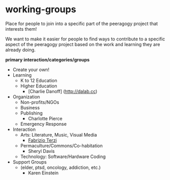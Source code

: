 # working-groups
Place for people to join into a specific part of the peeragogy project that interests them!

We want to make it easier for people to find ways to contribute to a specific aspect of the peeragogy project based on the work and learning they are already doing.

**primary interaction/categories/groups**
- Create your own!
- Learning
    - K to 12 Education
    - Higher Education
        - [Charlie Danoff] (http://dalab.cc)
- Organization
    - Non-profits/NGOs
    - Business
    - Publishing
        - Charlotte Pierce
    - Emergency Response
- Interaction
    - Arts: Literature, Music, Visual Media
        - [Fabrizio Terzi](http://free-technology-guild.github.io/Learning-City-Point/#pages/about.html)
    - Permaculture/Commons/Co-habitation
        -  Sheryl Davis
    - Technology: Software/Hardware Coding
- Support Groups 
    - (elder, ptsd, oncology, addiction, etc.)
       - Karen Einstein
